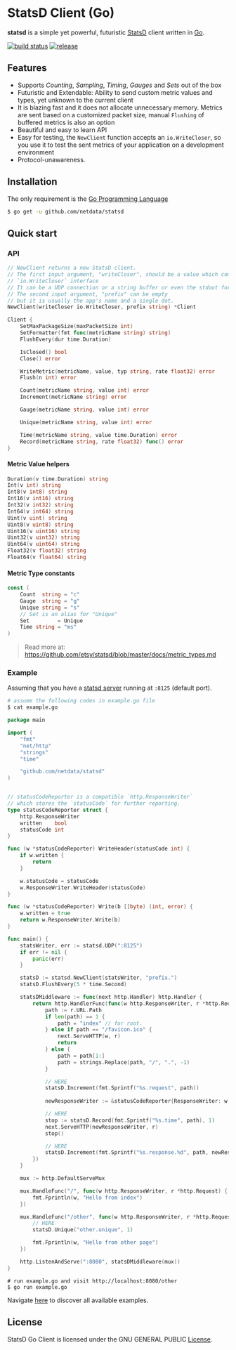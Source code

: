 # StatsD Client (Go)

**statsd** is a simple yet powerful, futuristic [StatsD](https://github.com/etsy/statsd) client written in [Go](https://golang.org).

[![build status](https://img.shields.io/travis/netdata/statsd/master.svg?style=flat-square)](https://travis-ci.org/netdata/statsd) [![release](https://img.shields.io/badge/release%20-0.1-0077b3.svg?style=flat-square)](https://github.com/netdata/statsd/releases)

## Features

* Supports *Counting*, *Sampling*, *Timing*, *Gauges* and *Sets* out of the box
* Futuristic and Extendable: Ability to send custom metric values and types, yet unknown to the current client
* It is blazing fast and it does not allocate unnecessary memory. Metrics are sent based on a customized packet size, manual `Flushing` of buffered metrics is also an option
* Beautiful and easy to learn API
* Easy for testing, the `NewClient` function accepts an `io.WriteCloser`, so you use it to test the sent metrics of your application on a development environment 
* Protocol-unawareness.

## Installation

The only requirement is the [Go Programming Language](https://golang.org/dl/)

```sh
$ go get -u github.com/netdata/statsd
```

## Quick start

### API

```go
// NewClient returns a new StatsD client.
// The first input argument, "writeCloser", should be a value which completes the
// `io.WriteCloser` interface
// It can be a UDP connection or a string buffer or even the stdout for testing.
// The second input argument, "prefix" can be empty
// but it is usually the app's name and a single dot.
NewClient(writeCloser io.WriteCloser, prefix string) *Client
```

```go
Client {
    SetMaxPackageSize(maxPacketSize int)
    SetFormatter(fmt func(metricName string) string)
    FlushEvery(dur time.Duration)

    IsClosed() bool
    Close() error

    WriteMetric(metricName, value, typ string, rate float32) error
    Flush(n int) error

    Count(metricName string, value int) error
    Increment(metricName string) error

    Gauge(metricName string, value int) error

    Unique(metricName string, value int) error

    Time(metricName string, value time.Duration) error
    Record(metricName string, rate float32) func() error
}
```

#### Metric Value helpers

```go
Duration(v time.Duration) string
Int(v int) string
Int8(v int8) string
Int16(v int16) string
Int32(v int32) string
Int64(v int64) string
Uint(v uint) string
Uint8(v uint8) string
Uint16(v uint16) string
Uint32(v uint32) string
Uint64(v uint64) string
Float32(v float32) string
Float64(v float64) string
```

#### Metric Type constants

```go
const (
    Count  string = "c"
    Gauge  string = "g"
    Unique string = "s"
    // Set is an alias for "Unique"
    Set         = Unique
    Time string = "ms"
)
```

> Read more at: https://github.com/etsy/statsd/blob/master/docs/metric_types.md

### Example

Assuming that you have a [statsd server](https://github.com/etsy/statsd) running at `:8125` (default port).

```sh
# assume the following codes in example.go file
$ cat example.go
```

```go
package main

import (
	"fmt"
	"net/http"
	"strings"
	"time"

	"github.com/netdata/statsd"
)


// statusCodeReporter is a compatible `http.ResponseWriter`
// which stores the `statusCode` for further reporting.
type statusCodeReporter struct {
    http.ResponseWriter
    written    bool
    statusCode int
}

func (w *statusCodeReporter) WriteHeader(statusCode int) {
    if w.written {
        return
    }

    w.statusCode = statusCode
    w.ResponseWriter.WriteHeader(statusCode)
}

func (w *statusCodeReporter) Write(b []byte) (int, error) {
    w.written = true
    return w.ResponseWriter.Write(b)
}

func main() {
    statsWriter, err := statsd.UDP(":8125")
    if err != nil {
        panic(err)
    }

    statsD := statsd.NewClient(statsWriter, "prefix.")
    statsD.FlushEvery(5 * time.Second)

    statsDMiddleware := func(next http.Handler) http.Handler {
        return http.HandlerFunc(func(w http.ResponseWriter, r *http.Request) {
            path := r.URL.Path
            if len(path) == 1 {
                path = "index" // for root.
            } else if path == "/favicon.ico" {
                next.ServeHTTP(w, r)
                return
            } else {
                path = path[1:]
                path = strings.Replace(path, "/", ".", -1)
            }

            // HERE
            statsD.Increment(fmt.Sprintf("%s.request", path))
            
            newResponseWriter := &statusCodeReporter{ResponseWriter: w, statusCode: http.StatusOK}

            // HERE
            stop := statsD.Record(fmt.Sprintf("%s.time", path), 1)
            next.ServeHTTP(newResponseWriter, r)
            stop()

            // HERE
            statsD.Increment(fmt.Sprintf("%s.response.%d", path, newResponseWriter.statusCode))
        })
    }

    mux := http.DefaultServeMux

    mux.HandleFunc("/", func(w http.ResponseWriter, r *http.Request) {
        fmt.Fprintln(w, "Hello from index")
    })

    mux.HandleFunc("/other", func(w http.ResponseWriter, r *http.Request) {
        // HERE
        statsD.Unique("other.unique", 1)

        fmt.Fprintln(w, "Hello from other page")
    })

    http.ListenAndServe(":8080", statsDMiddleware(mux))
}
```

```
# run example.go and visit http://localhost:8080/other
$ go run example.go
```

Navigate [here](_examples) to discover all available examples.

## License

StatsD Go Client is licensed under the GNU GENERAL PUBLIC [License](LICENSE).
